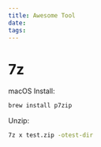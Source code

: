 ```yaml
---
title: Awesome Tool
date:
tags:
---
```


# 7z

macOS Install:

```bash
brew install p7zip
```

Unzip:

```bash
7z x test.zip -otest-dir
```

